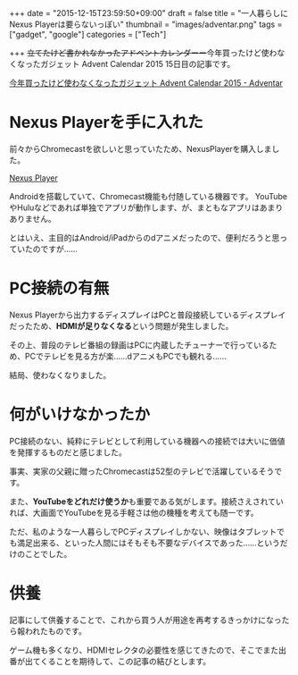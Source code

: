 
+++
date = "2015-12-15T23:59:50+09:00"
draft = false
title = "一人暮らしにNexus Playerは要らないっぽい"
thumbnail = "images/adventar.png"
tags = ["gadget", "google"]
categories = ["Tech"]

+++
<del>立てたけど書かれなかったアドベントカレンダーー</del>今年買ったけど使わなくなったガジェット Advent Calendar 2015 15日目の記事です。

[今年買ったけど使わなくなったガジェット Advent Calendar 2015 - Adventar](http://www.adventar.org/calendars/1025)

# Nexus Playerを手に入れた

前々からChromecastを欲しいと思っていたため、NexusPlayerを購入しました。

[Nexus Player](https://www.google.com/intl/ja_jp/nexus/player/)

Androidを搭載していて、Chromecast機能も付随している機器です。
YouTubeやHuluなどであれば単独でアプリが動作します、が、まともなアプリはあまりありません。

とはいえ、主目的はAndroid/iPadからのdアニメだったので、便利だろうと思っていたのですが……

# PC接続の有無

Nexus Playerから出力するディスプレイはPCと普段接続しているディスプレイだったため、<strong>HDMIが足りなくなる</strong>という問題が発生しました。

その上、普段のテレビ番組の録画はPCに内蔵したチューナーで行っているため、PCでテレビを見る方が楽……dアニメもPCでも観れる……

結局、使わなくなりました。

# 何がいけなかったか

PC接続のない、純粋にテレビとして利用している機器への接続では大いに価値を発揮するものだと感じました。

事実、実家の父親に贈ったChromecastは52型のテレビで活躍しているそうです。

また、<strong>YouTubeをどれだけ使うか</strong>も重要である気がします。接続さえされていれば、大画面でYouTubeを見る手軽さは他の機種を考えても随一です。

ただ、私のような一人暮らしでPCディスプレイしかない、映像はタブレットでも満足出来る、といった人間にはそもそも不要なデバイスであった……というだけのことでした。

# 供養

記事にして供養することで、これから買う人が用途を再考するきっかけになったら報われたものです。

ゲーム機も多くなり、HDMIセレクタの必要性を感じてきたので、そこでまた出番が出てくることを期待して、この記事の結びとします。



